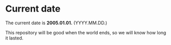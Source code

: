 # Current date

The current date is **2005.01.01.** (YYYY.MM.DD.)

This repository will be good when the world ends, so we will know how long it lasted.